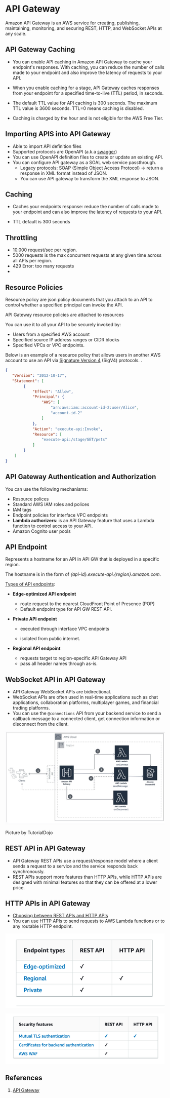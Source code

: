 # API Gateway

Amazon API Gateway is an AWS service for creating, publishing, maintaining, monitoring, and securing REST, HTTP, and WebSocket APIs at any scale.



## API Gateway Caching
- You can enable API caching in Amazon API Gateway to cache your endpoint's responses. With caching, you can reduce the number of calls made to your endpoint and also improve the latency of requests to your API.

- When you enable caching for a stage, API Gateway caches responses from your endpoint for a specified time-to-live (TTL) period, in seconds.

- The default TTL value for API caching is 300 seconds. The maximum TTL value is 3600 seconds. TTL=0 means caching is disabled.

- Caching is charged by the hour and is not eligible for the AWS Free Tier.



## Importing APIS into API Gateway

- Able to import API definition files
- Supported protocols are OpenAPI (a.k.a [swagger](https://swagger.io/))
- You can use OpenAPI definition files to create or update an existing API.
- You can configure API gateway as a SOAL web service passthrough.
  - Legacy protocols: SOAP (Simple Object Access Protocol) -> return a response in XML format instead of JSON.
  - You can use API gateway to transform the XML response to JSON.



## Caching 

- Caches your endpoints response: reduce the number of calls made to your endpoint and can also improve the latency of requests to your API. 

- TTL default is 300 seconds

  

## Throttling 

- 10.000 request/sec per region.
- 5000 requests is the max  concurrent requests at any given time  across all APIs per region.
- 429 Error: too many requests
- 

## Resource Policies

Resource policy are json policy documents that you attach to an API to control whether a specified principal can invoke the API.

API Gateway resource policies are attached to resources

You can use it to all your API to be securely invoked by:

- Users from a specified AWS account
- Specified source IP address ranges or CIDR blocks
- Specified VPCs or VPC endpoints.



Below is an example of a resource policy that allows users in another AWS account to use an API via [Signature Version 4](https://docs.aws.amazon.com/general/latest/gr/sigv4_signing.html) (SigV4) protocols. .

```json
{
   "Version": "2012-10-17",
   "Statement": [
        {
            "Effect": "Allow",
            "Principal": {
                "AWS": [
                    "arn:aws:iam::account-id-2:user/Alice",
                    "account-id-2"
                ]
            },
            "Action": "execute-api:Invoke",
            "Resource": [
                "execute-api:/stage/GET/pets"
            ]
        }
    ]
}
```



## API Gateway Authentication and Authorization

You can use the following mechanisms:

- Resource polices
- Standard AWS IAM roles and polices
- IAM tags
- Endpoint policies for interface VPC endpoints
- **Lambda authorizers**: is an API Gateway feature that uses a Lambda function to control access to your API.
- Amazon Cognito user pools



## API Endpoint

Represents a hostname for an API in API GW that is deployed in a specific region.

The hostname is in the form of *{api-id}.execute-api.{region}.amazon.com*.

[Types of API endpoints](https://docs.aws.amazon.com/apigateway/latest/developerguide/api-gateway-api-endpoint-types.html):

- **Edge-optimized API endpoint**
  - route request to the nearest CloudFront Point of Presence (POP)
  - Default endpoint type for API GW REST API.
  
- **Private API endpoint**
  - executed through interface VPC endpoints
  
  - isolated from public internet.
  
- **Regional API endpoint**
  - requests target to region-specific API Gateway API
  - pass all header names through as-is.



## **WebSocket API** in API Gateway

- API Gateway WebSocket APIs are bidirectional.
- WebSocket APIs are often used in real-time applications such as chat  applications, collaboration platforms, multiplayer games, and financial  trading platforms.
- You can use the `@connections` API from your backend service  to send a callback message to a connected client, get connection  information or disconnect from the client.





![image-20240215102514079](./assets/image-20240215102514079.png)

Picture by TutorialDojo

## **REST API** in API Gateway

- API Gateway REST APIs use a request/response model where a client sends a request to a service and the service responds back synchronously. 
- REST APIs support more features    than HTTP APIs, while HTTP APIs are designed with minimal features so that they can be offered at a lower    price. 



## HTTP APIs in API Gateway

- [Choosing between REST APIs and HTTP APIs](https://docs.aws.amazon.com/apigateway/latest/developerguide/http-api-vs-rest.html)
- You can use HTTP APIs to send requests to AWS Lambda functions or        to any routable HTTP endpoint.

![image-20240215103046762](./assets/image-20240215103046762.png)

![image-20240215103106970](./assets/image-20240215103106970.png)

## References

1) [API Gateway](https://docs.aws.amazon.com/apigateway/latest/developerguide/welcome.html)